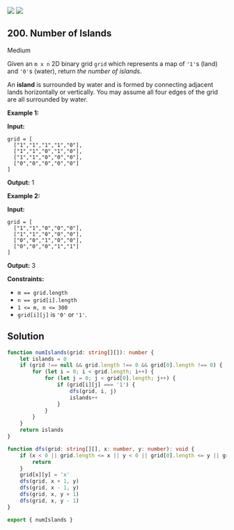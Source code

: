 [![](https://img.shields.io/github/stars/javadev/LeetCode-in-All?label=Stars&style=flat-square)](https://github.com/javadev/LeetCode-in-All)
[![](https://img.shields.io/github/forks/javadev/LeetCode-in-All?label=Fork%20me%20on%20GitHub%20&style=flat-square)](https://github.com/javadev/LeetCode-in-All/fork)

## 200\. Number of Islands

Medium

Given an `m x n` 2D binary grid `grid` which represents a map of `'1'`s (land) and `'0'`s (water), return _the number of islands_.

An **island** is surrounded by water and is formed by connecting adjacent lands horizontally or vertically. You may assume all four edges of the grid are all surrounded by water.

**Example 1:**

**Input:**

    grid = [
      ["1","1","1","1","0"],
      ["1","1","0","1","0"],
      ["1","1","0","0","0"],
      ["0","0","0","0","0"]
    ]

**Output:** 1 

**Example 2:**

**Input:**

    grid = [
      ["1","1","0","0","0"],
      ["1","1","0","0","0"],
      ["0","0","1","0","0"],
      ["0","0","0","1","1"]
    ]

**Output:** 3 

**Constraints:**

*   `m == grid.length`
*   `n == grid[i].length`
*   `1 <= m, n <= 300`
*   `grid[i][j]` is `'0'` or `'1'`.

## Solution

```typescript
function numIslands(grid: string[][]): number {
    let islands = 0
    if (grid !== null && grid.length !== 0 && grid[0].length !== 0) {
        for (let i = 0; i < grid.length; i++) {
            for (let j = 0; j < grid[0].length; j++) {
                if (grid[i][j] === '1') {
                    dfs(grid, i, j)
                    islands++
                }
            }
        }
    }
    return islands
}

function dfs(grid: string[][], x: number, y: number): void {
    if (x < 0 || grid.length <= x || y < 0 || grid[0].length <= y || grid[x][y] !== '1') {
        return
    }
    grid[x][y] = 'x'
    dfs(grid, x + 1, y)
    dfs(grid, x - 1, y)
    dfs(grid, x, y + 1)
    dfs(grid, x, y - 1)
}

export { numIslands }
```